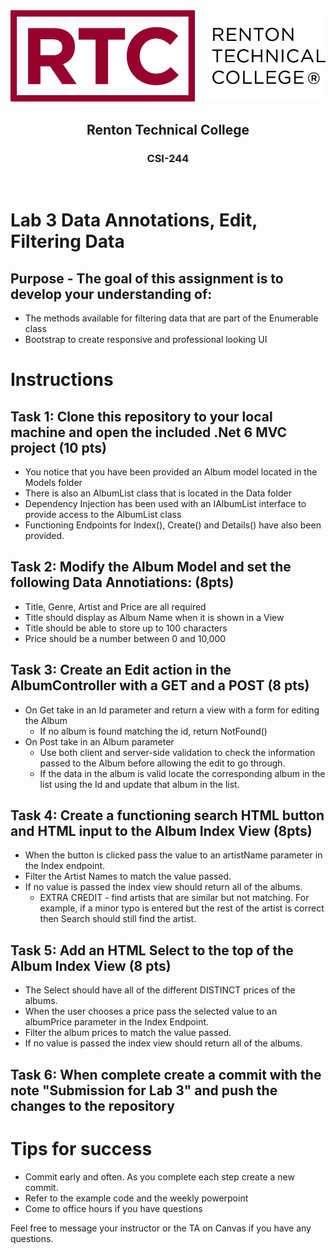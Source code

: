 <div align="center">  
    <img src="Images/logo.jpg" alt="Logo">
    <h2>Renton Technical College</h2>
    <h3>CSI-244</h3>
</div>
<br>

# Lab 3 Data Annotations, Edit, Filtering Data

## Purpose - The goal of this assignment is to develop your understanding of:
- The methods available for filtering data that are part of the Enumerable class
- Bootstrap to create responsive and professional looking UI

# Instructions

## Task 1: Clone this repository to your local machine and open the included .Net 6 MVC project (10 pts)
 - You notice that you have been provided an Album model located in the Models folder
 - There is also an AlbumList class that is located in the Data folder
 - Dependency Injection has been used with an IAlbumList interface to provide access to the AlbumList class
 - Functioning Endpoints for Index(), Create() and Details() have also been provided.

## Task 2: Modify the Album Model and set the following Data Annotiations: (8pts)
 - Title, Genre, Artist and Price are all required
 - Title should display as Album Name when it is shown in a View
 - Title should be able to store up to 100 characters
 - Price should be a number between 0 and 10,000

## Task 3: Create an Edit action in the AlbumController with a GET and a POST (8 pts)
 - On Get take in an Id parameter and return a view with a form for editing the Album
    - If no album is found matching the id, return NotFound()
 - On Post take in an Album parameter
    - Use both client and server-side validation to check the information passed to the Album before allowing the edit to go through.
    - If the data in the album is valid locate the corresponding album in the list using the Id and update that album in the list.

## Task 4: Create a functioning search HTML button and HTML input to the Album Index View (8pts)
 - When the button is clicked pass the value to an artistName parameter in the Index endpoint.
 - Filter the Artist Names to match the value passed.
 - If no value is passed the index view should return all of the albums.
     - EXTRA CREDIT - find artists that are similar but not matching. For example, if a minor typo is entered but the rest of the artist is correct then Search should still find the artist. 

## Task 5: Add an HTML Select to the top of the Album Index View (8 pts)
 - The Select should have all of the different DISTINCT prices of the albums.
 - When the user chooses a price pass the selected value to an albumPrice parameter in the Index Endpoint.
 - Filter the album prices to match the value passed.
 - If no value is passed the index view should return all of the albums.

## Task 6: When complete create a commit with the note "Submission for Lab 3" and push the changes to the repository

# Tips for success
- Commit early and often. As you complete each step create a new commit.
- Refer to the example code and the weekly powerpoint
- Come to office hours if you have questions


Feel free to message your instructor or the TA on Canvas if you have any questions.
